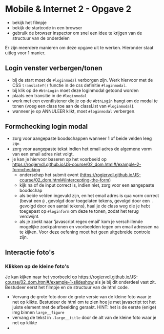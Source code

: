 # Mobile & Internet 2 - Opgave 2
  * bekijk het filmpje
  * bekijk de startcode in een browser
  * gebruik de browser inspector om snel een idee te krijgen van de structuur van de onderdelen

Er zijn meerdere manieren om deze opgave uit te werken. Hieronder staat uitleg voor 1 manier.

## Login venster verbergen/tonen
  * bij de start moet de ```#loginmodal``` verborgen zijn. Werk hiervoor met de CSS ```translateY()``` functie in de css definitie ```#loginmodal```.
  * bij klik op de ```#btnLogin``` moet deze loginmodal getoond worden
  * plaats een transitie in de ```#loginmodal```
  * werk met een eventlistener die je op de ```#btnLogin``` hangt om de modal te tonen (voeg een class toe aan de classList van ```#loginmodal```).
  * wanneer je op ANNULEER klikt, moet ```#loginmodal``` verbergen. 

## Formchecking login modal
  * zorg voor aangepaste boodschappen wanneer 1 of beide velden leeg zijn.
  * zorg voor aangepaste tekst indien het email adres de algemene vorm van een email adres niet volgt.
  * je kan je hiervoor baseren op het voorbeeld op https://rogiervdl.github.io/JS-course/02_dom.html#/example-2-formchecking
    * onderschep het submit event (https://rogiervdl.github.io/JS-course/02_dom.html#/intercepting-the-form)
    * kijk na of de input correct is, indien niet, zorg voor een aangepaste boodschap
    * als beide velden ingevuld zijn, en het email adres is qua vorm correct (bevat een ```@``` , gevolgd door toegelaten tekens, gevolgd door een ```.``` gevolgd door een aantal tekens), haal je de class weg die je hebt toegepast op ```#loginform``` om deze te tonen, zodat het terug verdwijnt.
    * als je zoekt naar 'javascript regex email' kom je verschillende mogelijke zoekpatronen en voorbeelden tegen om email adressen na te kijken. Voor deze oefening moet het geen uitgebreide controle zijn.
  
## Interactie foto's
### Klikken op de kleine foto's
Je kan kijken naar het voorbeeld op https://rogiervdl.github.io/JS-course/02_dom.html#/example-1-slideshow als je bij dit onderdeel vast zit.
Bestudeer eerst het filmpje en de structuur van de html code.

  * Vervang de grote foto door de grote versie van de kleine foto waar je net op klikte. Bestudeer de html om te zien hoe je met javascript tot het juiste element met de afbeelding geraakt.
  HINT: het is de eerste (enige) img binnen ```large__figure``` 
  * vervang de tekst in ```.large__title``` door de alt van de kleine foto waar je net op klikte
  * 